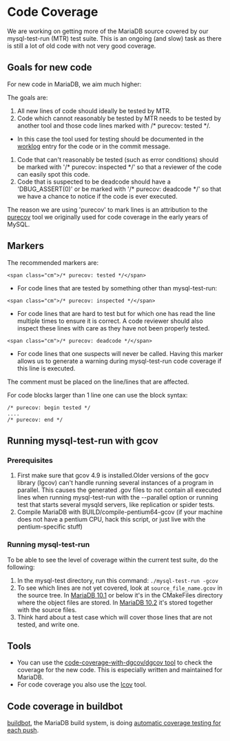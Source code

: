
# Code Coverage

We are working on getting more of the MariaDB source covered by our
mysql-test-run (MTR) test suite. This is an ongoing (and slow) task as there is
still a lot of old code with not very good coverage.


## Goals for new code


For new code in MariaDB, we aim much higher:


The goals are:


1. All new lines of code should ideally be tested by MTR.
1. Code which cannot reasonably be tested by MTR needs to be tested by another
 tool and those code lines marked with /* purecov: tested */.

  * In this case the tool used for testing should be documented in the
 [worklog](worklog-quality-checklist-template.md) entry for the code or in the commit message.
1. Code that can't reasonably be tested (such as error conditions) should be
 marked with '/* purecov: inspected */' so that a reviewer of the code can
 easily spot this code.
1. Code that is suspected to be deadcode should have a 'DBUG_ASSERT(0)' or be
 marked with '/* purecov: deadcode */' so that we have a chance to notice if
 the code is ever executed.


The reason we are using 'purecov' to mark lines is an attribution to the
[purecov](https://mariadb.com/kb/en/ftp://ftp.software.ibm.com/software/rational/docs/v2002/dev_tools/purecov/html/ht_intro_pc.htm)
tool we originally used for code coverage in the early years of MySQL.


## Markers


The recommended markers are:


`<span class="cm">/* purecov: tested */</span>
`


* For code lines that are tested by something other than
 mysql-test-run:


`<span class="cm">/* purecov: inspected */</span>
`


* For code lines that are hard to test but for which one has read the line
 multiple times to ensure it is correct. A code reviewer should also
 inspect these lines with care as they have not been properly tested.


`<span class="cm">/* purecov: deadcode */</span>
`


* For code lines that one suspects will never be called. Having this marker
 allows us to generate a warning during mysql-test-run code coverage if
 this line is executed.


The comment must be placed on the line/lines that are affected.


For code blocks larger than 1 line one can use the block syntax:


```
/* purecov: begin tested */
....
/* purecov: end */
```

## Running mysql-test-run with gcov


### Prerequisites


1. First make sure that gcov 4.9 is installed.Older versions of the gocv library (lgcov) can't
handle running several instances of a program in parallel. This causes the generated .gov files to not
contain all executed lines when running mysql-test-run with the --parallel option or running test that starts several mysqld servers, like replication or spider tests.
1. Compile MariaDB with BUILD/compile-pentium64-gcov (if your machine does not
 have a pentium CPU, hack this script, or just live with the pentium-specific stuff)


### Running mysql-test-run


To be able to see the level of coverage within the current test suite, do the
following:


1. In the mysql-test directory, run this
 command: `./mysql-test-run -gcov
`
1. To see which lines are not yet covered, look at `source_file_name.gcov` in
 the source tree. In [MariaDB 10.1](../../../../../../release-notes/mariadb-community-server/what-is-mariadb-1010.md) or below it's in the CMakeFiles directory where the object files are stored. In [MariaDB 10.2](../../../../../../release-notes/mariadb-community-server/what-is-mariadb-102.md) it's stored together with the source files.
1. Think hard about a test case which will cover those lines that are not tested, and write one.


## Tools


* You can use the [code-coverage-with-dgcov/dgcov tool](https://mariadb.com/kb/en/code-coverage-with-dgcov/dgcov_tool) to check the coverage for the new code. This is especially written and maintained for MariaDB.
* For code coverage you also use the [lcov](https://fedora13.selfip.org/lcov/) tool.


## Code coverage in buildbot


[buildbot](../tools/buildbot/buildbot-setup/buildbot-setup-for-virtual-machines/buildbot-setup-for-virtual-machines-debian/buildbot-setup-for-virtual-machines-debian-4-i386.md), the MariaDB build system, is doing [automatic coverage testing for each push](https://buildbot.askmonty.org/buildbot/builders/kvm-dgcov-jaunty-i386).

